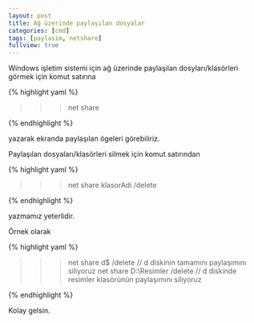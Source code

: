 ```yaml
---
layout: post
title: Ağ üzerinde paylaşılan dosyalar
categories: [cmd]
tags: [paylasim, netshare]
fullview: true
---
```


Windows işletim sistemi için ağ üzerinde paylaşılan dosyları/klasörleri görmek için
komut satırına

{% highlight yaml %}

>>>net share 

{% endhighlight %}

yazarak ekranda paylaşılan ögeleri görebiliriz.

Paylaşılan dosyaları/klasörleri silmek için komut satırından

{% highlight yaml %}

>>>net share klasorAdi /delete

{% endhighlight %}

yazmamız yeterlidir.

Örnek olarak

{% highlight yaml %}

>>> net share d$ /delete                 // d diskinin tamamını paylaşımını siliyoruz
>>> net share D:\Resimler /delete        // d diskinde resimler klasörünün paylaşımını siliyoruz

{% endhighlight %}


Kolay gelsin.

